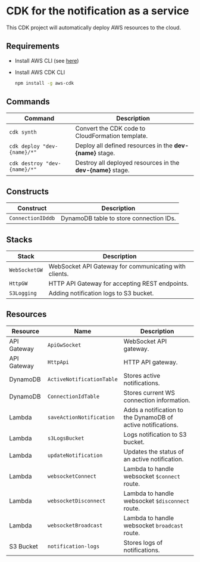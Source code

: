 # CDK for the notification as a service

This CDK project will automatically deploy AWS resources to the cloud.

## Requirements

- Install AWS CLI (see [here](https://docs.aws.amazon.com/cli/latest/userguide/getting-started-install.html))

- Install AWS CDK CLI

  ```bash
  npm install -g aws-cdk
  ```

## Commands

| Command                      | Description                                                 |
| ---------------------------- | ----------------------------------------------------------- |
| `cdk synth`                  | Convert the CDK code to CloudFormation template.            |
| `cdk deploy "dev-{name}/*"`  | Deploy all defined resources in the **dev-{name}** stage.   |
| `cdk destroy "dev-{name}/*"` | Destroy all deployed resources in the **dev-{name}** stage. |

## Constructs

| Construct         | Description                             |
| ----------------- | --------------------------------------- |
| `ConnectionIDddb` | DynamoDB table to store connection IDs. |

## Stacks

| Stack         | Description                                           |
| ------------- | ----------------------------------------------------- |
| `WebSocketGW` | WebSocket API Gateway for communicating with clients. |
| `HttpGW`      | HTTP API Gateway for accepting REST endpoints.        |
| `S3Logging`   | Adding notification logs to S3 bucket.                |

## Resources

| Resource    | Name                      | Description                                                  |
| ----------- | ------------------------- | ------------------------------------------------------------ |
| API Gateway | `ApiGwSocket`             | WebSocket API gateway.                                       |
| API Gateway | `HttpApi`                 | HTTP API gateway.                                            |
| DynamoDB    | `ActiveNotificationTable` | Stores active notifications.                                 |
| DynamoDB    | `ConnectionIdTable`       | Stores current WS connection information.                    |
| Lambda      | `saveActionNotification`  | Adds a notification to the DynamoDB of active notifications. |
| Lambda      | `s3LogsBucket`            | Logs notification to S3 bucket.                              |
| Lambda      | `updateNotification`      | Updates the status of an active notification.                |
| Lambda      | `websocketConnect`        | Lambda to handle websocket `$connect` route.                 |
| Lambda      | `websocketDisconnect`     | Lambda to handle websocket `$disconnect` route.              |
| Lambda      | `websocketBroadcast`      | Lambda to handle websocket `broadcast` route.                |
| S3 Bucket   | `notification-logs`       | Stores logs of notifications.                                |
